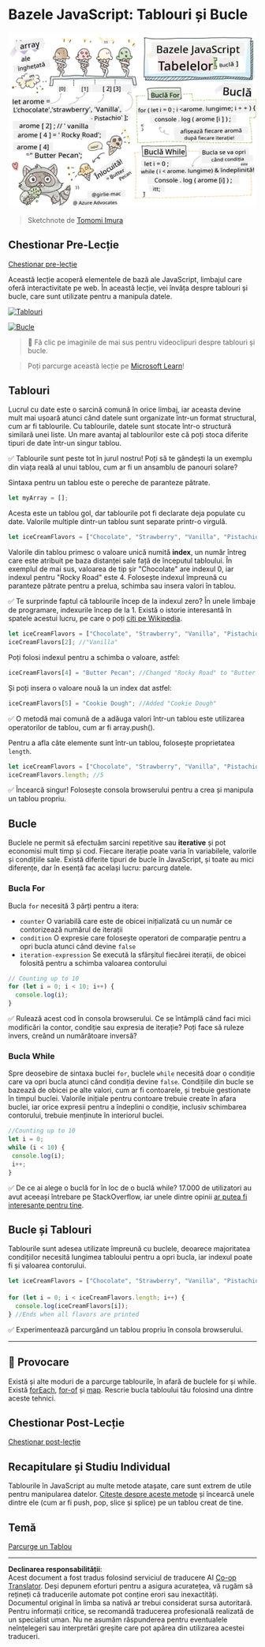 <!--
CO_OP_TRANSLATOR_METADATA:
{
  "original_hash": "9029f96b0e034839c1799f4595e4bb66",
  "translation_date": "2025-08-29T11:35:00+00:00",
  "source_file": "2-js-basics/4-arrays-loops/README.md",
  "language_code": "ro"
}
-->
# Bazele JavaScript: Tablouri și Bucle

![Bazele JavaScript - Tablouri](../../../../translated_images/webdev101-js-arrays.439d7528b8a294558d0e4302e448d193f8ad7495cc407539cc81f1afe904b470.ro.png)  
> Sketchnote de [Tomomi Imura](https://twitter.com/girlie_mac)

## Chestionar Pre-Lecție  
[Chestionar pre-lecție](https://ff-quizzes.netlify.app/web/quiz/13)

Această lecție acoperă elementele de bază ale JavaScript, limbajul care oferă interactivitate pe web. În această lecție, vei învăța despre tablouri și bucle, care sunt utilizate pentru a manipula datele.

[![Tablouri](https://img.youtube.com/vi/1U4qTyq02Xw/0.jpg)](https://youtube.com/watch?v=1U4qTyq02Xw "Tablouri")

[![Bucle](https://img.youtube.com/vi/Eeh7pxtTZ3k/0.jpg)](https://www.youtube.com/watch?v=Eeh7pxtTZ3k "Bucle")

> 🎥 Fă clic pe imaginile de mai sus pentru videoclipuri despre tablouri și bucle.

> Poți parcurge această lecție pe [Microsoft Learn](https://docs.microsoft.com/learn/modules/web-development-101-arrays/?WT.mc_id=academic-77807-sagibbon)!

## Tablouri

Lucrul cu date este o sarcină comună în orice limbaj, iar aceasta devine mult mai ușoară atunci când datele sunt organizate într-un format structural, cum ar fi tablourile. Cu tablourile, datele sunt stocate într-o structură similară unei liste. Un mare avantaj al tablourilor este că poți stoca diferite tipuri de date într-un singur tablou.

✅ Tablourile sunt peste tot în jurul nostru! Poți să te gândești la un exemplu din viața reală al unui tablou, cum ar fi un ansamblu de panouri solare?

Sintaxa pentru un tablou este o pereche de paranteze pătrate.

```javascript
let myArray = [];
```

Acesta este un tablou gol, dar tablourile pot fi declarate deja populate cu date. Valorile multiple dintr-un tablou sunt separate printr-o virgulă.

```javascript
let iceCreamFlavors = ["Chocolate", "Strawberry", "Vanilla", "Pistachio", "Rocky Road"];
```

Valorile din tablou primesc o valoare unică numită **index**, un număr întreg care este atribuit pe baza distanței sale față de începutul tabloului. În exemplul de mai sus, valoarea de tip șir "Chocolate" are indexul 0, iar indexul pentru "Rocky Road" este 4. Folosește indexul împreună cu paranteze pătrate pentru a prelua, schimba sau insera valori în tablou.

✅ Te surprinde faptul că tablourile încep de la indexul zero? În unele limbaje de programare, indexurile încep de la 1. Există o istorie interesantă în spatele acestui lucru, pe care o poți [citi pe Wikipedia](https://en.wikipedia.org/wiki/Zero-based_numbering).

```javascript
let iceCreamFlavors = ["Chocolate", "Strawberry", "Vanilla", "Pistachio", "Rocky Road"];
iceCreamFlavors[2]; //"Vanilla"
```

Poți folosi indexul pentru a schimba o valoare, astfel:

```javascript
iceCreamFlavors[4] = "Butter Pecan"; //Changed "Rocky Road" to "Butter Pecan"
```

Și poți insera o valoare nouă la un index dat astfel:

```javascript
iceCreamFlavors[5] = "Cookie Dough"; //Added "Cookie Dough"
```

✅ O metodă mai comună de a adăuga valori într-un tablou este utilizarea operatorilor de tablou, cum ar fi array.push().

Pentru a afla câte elemente sunt într-un tablou, folosește proprietatea `length`.

```javascript
let iceCreamFlavors = ["Chocolate", "Strawberry", "Vanilla", "Pistachio", "Rocky Road"];
iceCreamFlavors.length; //5
```

✅ Încearcă singur! Folosește consola browserului pentru a crea și manipula un tablou propriu.

## Bucle

Buclele ne permit să efectuăm sarcini repetitive sau **iterative** și pot economisi mult timp și cod. Fiecare iterație poate varia în variabilele, valorile și condițiile sale. Există diferite tipuri de bucle în JavaScript, și toate au mici diferențe, dar în esență fac același lucru: parcurg datele.

### Bucla For

Bucla `for` necesită 3 părți pentru a itera:  
- `counter` O variabilă care este de obicei inițializată cu un număr ce contorizează numărul de iterații  
- `condition` O expresie care folosește operatori de comparație pentru a opri bucla atunci când devine `false`  
- `iteration-expression` Se execută la sfârșitul fiecărei iterații, de obicei folosită pentru a schimba valoarea contorului  

```javascript
// Counting up to 10
for (let i = 0; i < 10; i++) {
  console.log(i);
}
```

✅ Rulează acest cod în consola browserului. Ce se întâmplă când faci mici modificări la contor, condiție sau expresia de iterație? Poți face să ruleze invers, creând un numărătoare inversă?

### Bucla While

Spre deosebire de sintaxa buclei `for`, buclele `while` necesită doar o condiție care va opri bucla atunci când condiția devine `false`. Condițiile din bucle se bazează de obicei pe alte valori, cum ar fi contoarele, și trebuie gestionate în timpul buclei. Valorile inițiale pentru contoare trebuie create în afara buclei, iar orice expresii pentru a îndeplini o condiție, inclusiv schimbarea contorului, trebuie menținute în interiorul buclei.

```javascript
//Counting up to 10
let i = 0;
while (i < 10) {
 console.log(i);
 i++;
}
```

✅ De ce ai alege o buclă for în loc de o buclă while? 17.000 de utilizatori au avut aceeași întrebare pe StackOverflow, iar unele dintre opinii [ar putea fi interesante pentru tine](https://stackoverflow.com/questions/39969145/while-loops-vs-for-loops-in-javascript).

## Bucle și Tablouri

Tablourile sunt adesea utilizate împreună cu buclele, deoarece majoritatea condițiilor necesită lungimea tabloului pentru a opri bucla, iar indexul poate fi și valoarea contorului.

```javascript
let iceCreamFlavors = ["Chocolate", "Strawberry", "Vanilla", "Pistachio", "Rocky Road"];

for (let i = 0; i < iceCreamFlavors.length; i++) {
  console.log(iceCreamFlavors[i]);
} //Ends when all flavors are printed
```

✅ Experimentează parcurgând un tablou propriu în consola browserului.

---

## 🚀 Provocare

Există și alte moduri de a parcurge tablourile, în afară de buclele for și while. Există [forEach](https://developer.mozilla.org/docs/Web/JavaScript/Reference/Global_Objects/Array/forEach), [for-of](https://developer.mozilla.org/docs/Web/JavaScript/Reference/Statements/for...of) și [map](https://developer.mozilla.org/docs/Web/JavaScript/Reference/Global_Objects/Array/map). Rescrie bucla tabloului tău folosind una dintre aceste tehnici.

## Chestionar Post-Lecție  
[Chestionar post-lecție](https://ff-quizzes.netlify.app/web/quiz/14)

## Recapitulare și Studiu Individual

Tablourile în JavaScript au multe metode atașate, care sunt extrem de utile pentru manipularea datelor. [Citește despre aceste metode](https://developer.mozilla.org/docs/Web/JavaScript/Reference/Global_Objects/Array) și încearcă unele dintre ele (cum ar fi push, pop, slice și splice) pe un tablou creat de tine.

## Temă

[Parcurge un Tablou](assignment.md)

---

**Declinarea responsabilității**:  
Acest document a fost tradus folosind serviciul de traducere AI [Co-op Translator](https://github.com/Azure/co-op-translator). Deși depunem eforturi pentru a asigura acuratețea, vă rugăm să rețineți că traducerile automate pot conține erori sau inexactități. Documentul original în limba sa nativă ar trebui considerat sursa autoritară. Pentru informații critice, se recomandă traducerea profesională realizată de un specialist uman. Nu ne asumăm răspunderea pentru eventualele neînțelegeri sau interpretări greșite care pot apărea din utilizarea acestei traduceri.